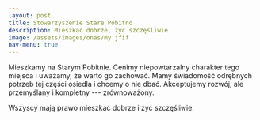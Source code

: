 ```yaml
---
layout: post
title: Stowarzyszenie Stare Pobitno
description: Mieszkać dobrze, żyć szczęśliwie
image: /assets/images/onas/my.jfif
nav-menu: true
---
```


Mieszkamy na Starym Pobitnie. Cenimy niepowtarzalny charakter tego miejsca i uważamy, że warto go zachować. Mamy świadomość odrębnych potrzeb tej części osiedla i chcemy o nie dbać. Akceptujemy rozwój, ale przemyślany i kompletny --- zrównoważony.

Wszyscy mają prawo mieszkać dobrze i żyć szczęśliwie.